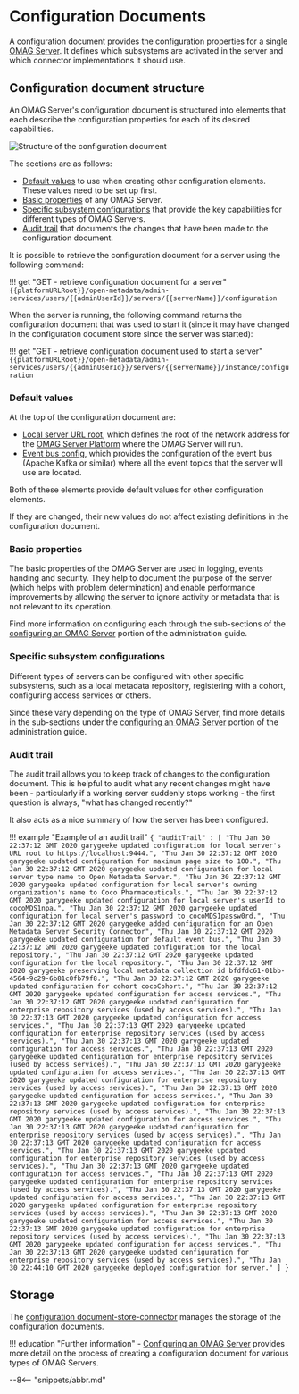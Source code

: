 <!-- SPDX-License-Identifier: CC-BY-4.0 -->
<!-- Copyright Contributors to the Egeria project. -->

# Configuration Documents

A configuration document provides the configuration properties for a single [OMAG Server](omag-server.md). It defines which subsystems are activated in the server and which connector implementations it should use.

## Configuration document structure

An OMAG Server's configuration document is structured into elements that each describe the configuration properties for each of its desired capabilities.

![Structure of the configuration document](/guides/admin/servers/by-section/configuration-document-structure.svg)

The sections are as follows:

- [Default values](#default-values) to use when creating other configuration elements. These values need to be set up first.
- [Basic properties](#basic-properties) of any OMAG Server.
- [Specific subsystem configurations](#specific-subsystem-configurations) that provide the key capabilities for different types of OMAG Servers.
- [Audit trail](#audit-trail) that documents the changes that have been made to the configuration document.

It is possible to retrieve the configuration document for a server using the following command:

!!! get "GET - retrieve configuration document for a server"
    ```
    {{platformURLRoot}}/open-metadata/admin-services/users/{{adminUserId}}/servers/{{serverName}}/configuration
    ```

When the server is running, the following command returns the configuration document that was used to start it (since it may have changed in the configuration document store since the server was started):

!!! get "GET - retrieve configuration document used to start a server"
    ```
    {{platformURLRoot}}/open-metadata/admin-services/users/{{adminUserId}}/servers/{{serverName}}/instance/configuration
    ```

### Default values

At the top of the configuration document are:

- [Local server URL root](omag-server.md#platform-url-root), which defines the root of the network address for the [OMAG Server Platform](omag-server-platform.md) where the OMAG Server will run.
- [Event bus config](/guides/admin/servers/by-section/event-bus-config-section), which provides the configuration of the event bus (Apache Kafka or similar) where all the event topics that the server will use are located.

Both of these elements provide default values for other configuration elements.

If they are changed, their new values do not affect existing definitions in the configuration document.

### Basic properties

The basic properties of the OMAG Server are used in logging, events handing and security. They help to document the purpose of the server (which helps with problem determination) and enable performance improvements by allowing the server to ignore activity or metadata that is not relevant to its operation.

Find more information on configuring each through the sub-sections of the [configuring an OMAG Server](/guides/admin/servers) portion of the administration guide.

### Specific subsystem configurations

Different types of servers can be configured with other specific subsystems, such as a local metadata repository, registering with a cohort, configuring access services or others.

Since these vary depending on the type of OMAG Server, find more details in the sub-sections under the [configuring an OMAG Server](/guides/admin/servers) portion of the administration guide.

### Audit trail

The audit trail allows you to keep track of changes to the configuration document. This is helpful to audit what any recent changes might have been - particularly if a working server suddenly stops working - the first question is always, "what has changed recently?"

It also acts as a nice summary of how the server has been configured.

!!! example "Example of an audit trail"
    ```
    {
     "auditTrail" : [
        "Thu Jan 30 22:37:12 GMT 2020 garygeeke updated configuration for local server's URL root to https://localhost:9444.",
        "Thu Jan 30 22:37:12 GMT 2020 garygeeke updated configuration for maximum page size to 100.",
        "Thu Jan 30 22:37:12 GMT 2020 garygeeke updated configuration for local server type name to Open Metadata Server.",
        "Thu Jan 30 22:37:12 GMT 2020 garygeeke updated configuration for local server's owning organization's name to Coco Pharmaceuticals.",
        "Thu Jan 30 22:37:12 GMT 2020 garygeeke updated configuration for local server's userId to cocoMDS1npa.",
        "Thu Jan 30 22:37:12 GMT 2020 garygeeke updated configuration for local server's password to cocoMDS1passw0rd.",
        "Thu Jan 30 22:37:12 GMT 2020 garygeeke added configuration for an Open Metadata Server Security Connector",
        "Thu Jan 30 22:37:12 GMT 2020 garygeeke updated configuration for default event bus.",
        "Thu Jan 30 22:37:12 GMT 2020 garygeeke updated configuration for the local repository.",
        "Thu Jan 30 22:37:12 GMT 2020 garygeeke updated configuration for the local repository.",
        "Thu Jan 30 22:37:12 GMT 2020 garygeeke preserving local metadata collection id bfdfdc61-01bb-4564-9c29-6b81c0fb79f8.",
        "Thu Jan 30 22:37:12 GMT 2020 garygeeke updated configuration for cohort cocoCohort.",
        "Thu Jan 30 22:37:12 GMT 2020 garygeeke updated configuration for access services.",
        "Thu Jan 30 22:37:12 GMT 2020 garygeeke updated configuration for enterprise repository services (used by access services).",
        "Thu Jan 30 22:37:13 GMT 2020 garygeeke updated configuration for access services.",
        "Thu Jan 30 22:37:13 GMT 2020 garygeeke updated configuration for enterprise repository services (used by access services).",
        "Thu Jan 30 22:37:13 GMT 2020 garygeeke updated configuration for access services.",
        "Thu Jan 30 22:37:13 GMT 2020 garygeeke updated configuration for enterprise repository services (used by access services).",
        "Thu Jan 30 22:37:13 GMT 2020 garygeeke updated configuration for access services.",
        "Thu Jan 30 22:37:13 GMT 2020 garygeeke updated configuration for enterprise repository services (used by access services).",
        "Thu Jan 30 22:37:13 GMT 2020 garygeeke updated configuration for access services.",
        "Thu Jan 30 22:37:13 GMT 2020 garygeeke updated configuration for enterprise repository services (used by access services).",
        "Thu Jan 30 22:37:13 GMT 2020 garygeeke updated configuration for access services.",
        "Thu Jan 30 22:37:13 GMT 2020 garygeeke updated configuration for enterprise repository services (used by access services).",
        "Thu Jan 30 22:37:13 GMT 2020 garygeeke updated configuration for access services.",
        "Thu Jan 30 22:37:13 GMT 2020 garygeeke updated configuration for enterprise repository services (used by access services).",
        "Thu Jan 30 22:37:13 GMT 2020 garygeeke updated configuration for access services.",
        "Thu Jan 30 22:37:13 GMT 2020 garygeeke updated configuration for enterprise repository services (used by access services).",
        "Thu Jan 30 22:37:13 GMT 2020 garygeeke updated configuration for access services.",
        "Thu Jan 30 22:37:13 GMT 2020 garygeeke updated configuration for enterprise repository services (used by access services).",
        "Thu Jan 30 22:37:13 GMT 2020 garygeeke updated configuration for access services.",
        "Thu Jan 30 22:37:13 GMT 2020 garygeeke updated configuration for enterprise repository services (used by access services).",
        "Thu Jan 30 22:37:13 GMT 2020 garygeeke updated configuration for access services.",
        "Thu Jan 30 22:37:13 GMT 2020 garygeeke updated configuration for enterprise repository services (used by access services).",
        "Thu Jan 30 22:44:10 GMT 2020 garygeeke deployed configuration for server."
     ]
    }
    ```

## Storage

The [configuration document-store-connector](/concepts/configuration-document-store-connector) manages the storage of the configuration documents.

!!! education "Further information"
    - [Configuring an OMAG Server](/guides/admin/servers) provides more detail on the process of creating a configuration document for various types of OMAG Servers.

--8<-- "snippets/abbr.md"

